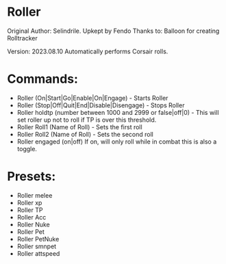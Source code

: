 # Roller
Original Author: Selindrile. Upkept by Fendo
Thanks to: Balloon for creating Rolltracker

Version: 2023.08.10
Automatically performs Corsair rolls.

# Commands:
- Roller (On|Start|Go|Enable|On|Engage) - Starts Roller
- Roller (Stop|Off|Quit|End|Disable|Disengage) - Stops Roller
- Roller holdtp (number between 1000 and 2999 or false|off|0) - This will set roller up not to roll if TP is over this threshold. 
- Roller Roll1 (Name of Roll)    	- Sets the first roll
- Roller Roll2 (Name of Roll)		- Sets the second roll
- Roller engaged (on|off)     If on, will only roll while in combat this is also a toggle.

# Presets:

- Roller melee
- Roller xp
- Roller TP
- Roller Acc
- Roller Nuke
- Roller Pet
- Roller PetNuke
- Roller smnpet
- Roller attspeed

